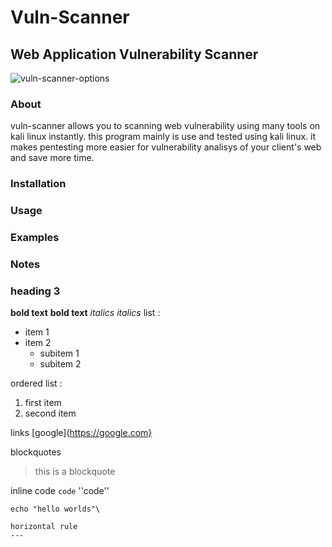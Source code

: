 # Vuln-Scanner
## Web Application Vulnerability Scanner

![vuln-scanner-options](https://github.com/user-attachments/assets/af6763ca-fbb0-43f9-a01c-e78eb3dfa0f8)



### About

vuln-scanner allows you to scanning web vulnerability using many tools on kali linux instantly. this program mainly is use and tested using kali linux. it makes pentesting more easier for vulnerability analisys of your client's web and save more time.

### Installation

### Usage
### Examples
### Notes

### heading 3
**bold text** __bold text__
*italics* _italics_
list :
- item 1
- item 2
  - subitem 1
  - subitem 2
 
 ordered list :
 1. first item
 2. second item

links [google](https://google.com}

blockquotes
> this is a blockquote
>
inline code
``code``
''code''
```code block
echo "hello worlds"\

horizontal rule
---
